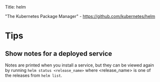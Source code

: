 Title: helm

"The Kubernetes Package Manager" - <https://github.com/kubernetes/helm>

# Tips

## Show notes for a deployed service

Notes are printed when you install a service, but they can be viewed again by running `helm status <release_name>` where <release_name> is one of the releases from `helm list`.
